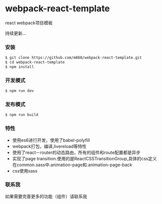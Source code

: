 # webpack-react-template
react webpack项目模板

持续更新...

### 安装
```bash
$ git clone https://github.com/m860/webpack-react-template.git
$ cd webpack-react-template
$ npm install
```
### 开发模式
```bash
$ npm run dev
```
### 发布模式
```bash
$ npm run build
```
### 特性
+ 使用es6进行开发，使用了babel-polyfill
+ webpack打包，编译,livereload等特性
+ 使用了react－router的动态路由，所有的组件和route配置都是异步
+ 实现了page transition.使用的是ReactCSSTransitionGroup,具体的css定义在common.sass中.animation-page和.animation-page-back
+ css使用sass

### 联系我

如果需要完善更多的功能（组件）请联系我




